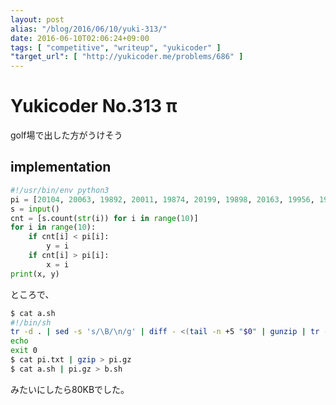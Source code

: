 ```yaml
---
layout: post
alias: "/blog/2016/06/10/yuki-313/"
date: 2016-06-10T02:06:24+09:00
tags: [ "competitive", "writeup", "yukicoder" ]
"target_url": [ "http://yukicoder.me/problems/686" ]
---
```


# Yukicoder No.313 π

golf場で出した方がうけそう

## implementation

``` python
#!/usr/bin/env python3
pi = [20104, 20063, 19892, 20011, 19874, 20199, 19898, 20163, 19956, 19841]
s = input()
cnt = [s.count(str(i)) for i in range(10)]
for i in range(10):
    if cnt[i] < pi[i]:
        y = i
    if cnt[i] > pi[i]:
        x = i
print(x, y)
```

ところで、

``` sh
$ cat a.sh
#!/bin/sh
tr -d . | sed -s 's/\B/\n/g' | diff - <(tail -n +5 "$0" | gunzip | tr -d . | sed -s 's/\B/\n/g') | grep '^[<>]' | tr -cd 0-9 | sed -e 's/\B/ /'
echo
exit 0
$ cat pi.txt | gzip > pi.gz
$ cat a.sh | pi.gz > b.sh
```

みたいにしたら80KBでした。
